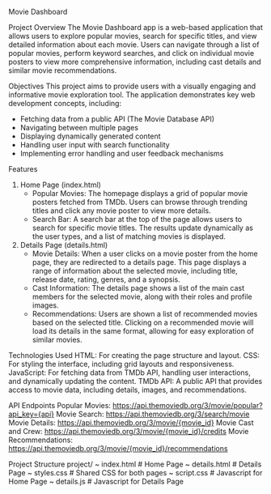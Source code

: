 Movie Dashboard

Project Overview
The Movie Dashboard app is a web-based application that allows users to explore popular movies, search for specific titles, and view detailed information about each movie. Users can navigate through a list of popular movies, perform keyword searches, and click on individual movie posters to view more comprehensive information, including cast details and similar movie recommendations.

Objectives
This project aims to provide users with a visually engaging and informative movie exploration tool. The application demonstrates key web development concepts, including:
- Fetching data from a public API (The Movie Database API)
- Navigating between multiple pages
- Displaying dynamically generated content
- Handling user input with search functionality
- Implementing error handling and user feedback mechanisms

Features
1. Home Page (index.html)
    - Popular Movies: The homepage displays a grid of popular movie posters fetched from TMDb. Users can browse through trending titles and click any movie poster to view more details.
    - Search Bar: A search bar at the top of the page allows users to search for specific movie titles. The results update dynamically as the user types, and a list of matching movies is displayed.
2. Details Page (details.html)
    - Movie Details: When a user clicks on a movie poster from the home page, they are redirected to a details page. This page displays a range of information about the selected movie, including title, release date, rating, genres, and a synopsis.
    - Cast Information: The details page shows a list of the main cast members for the selected movie, along with their roles and profile images.
    - Recommendations: Users are shown a list of recommended movies based on the selected title. Clicking on a recommended movie will load its details in the same format, allowing for easy exploration of similar movies.

Technologies Used
HTML: For creating the page structure and layout.
CSS: For styling the interface, including grid layouts and responsiveness.
JavaScript: For fetching data from TMDb API, handling user interactions, and dynamically updating the content.
TMDb API: A public API that provides access to movie data, including details, images, and recommendations.

API Endpoints
Popular Movies: https://api.themoviedb.org/3/movie/popular?api_key={api}
Movie Search: https://api.themoviedb.org/3/search/movie
Movie Details: https://api.themoviedb.org/3/movie/{movie_id}
Movie Cast and Crew: https://api.themoviedb.org/3/movie/{movie_id}/credits
Movie Recommendations: https://api.themoviedb.org/3/movie/{movie_id}/recommendations

Project Structure
project/
  ~ index.html     # Home Page
  ~ details.html   # Details Page
  ~ styles.css     # Shared CSS for both pages
  ~ script.css     # Javascript for Home Page
  ~ details.js     # Javascript for Details Page
